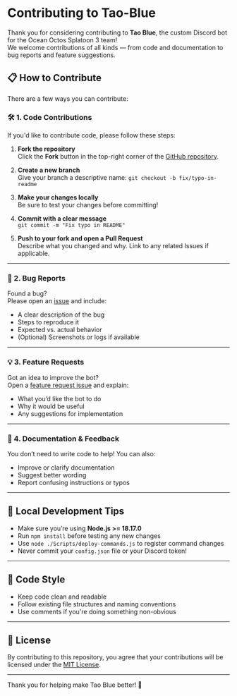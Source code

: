 # Contributing to Tao-Blue

Thank you for considering contributing to **Tao Blue**, the custom Discord bot for the Ocean Octos Splatoon 3 team!  
We welcome contributions of all kinds — from code and documentation to bug reports and feature suggestions.

## 📋 How to Contribute

There are a few ways you can contribute:

### 🛠 1. Code Contributions
If you'd like to contribute code, please follow these steps:

1. **Fork the repository**  
   Click the **Fork** button in the top-right corner of the [GitHub repository](https://github.com/Hazeolation/Tao_Blue).

2. **Create a new branch**  
   Give your branch a descriptive name:
  `git checkout -b fix/typo-in-readme`

3. **Make your changes locally**  
  Be sure to test your changes before committing!

4. **Commit with a clear message**  
  `git commit -m "Fix typo in README"`


5. **Push to your fork and open a Pull Request**  
  Describe what you changed and why. Link to any related Issues if applicable.

---

### 🐛 2. Bug Reports
  Found a bug?  
  Please open an [issue](https://github.com/Hazeolation/Tao_Blue/issues/new) and include:
  
  - A clear description of the bug
  - Steps to reproduce it
  - Expected vs. actual behavior
  - (Optional) Screenshots or logs if available

---

### 💡 3. Feature Requests
  Got an idea to improve the bot?  
  Open a [feature request issue](https://github.com/Hazeolation/Tao_Blue/issues/new?template=feature_request.md) and explain:
  
  - What you’d like the bot to do
  - Why it would be useful
  - Any suggestions for implementation

---

### 📝 4. Documentation & Feedback
  You don’t need to write code to help! You can also:
  
  - Improve or clarify documentation
  - Suggest better wording
  - Report confusing instructions or typos

---

## 🧪 Local Development Tips

- Make sure you’re using **Node.js >= 18.17.0**
- Run `npm install` before testing any new changes
- Use `node ./Scripts/deploy-commands.js` to register command changes
- Never commit your `config.json` file or your Discord token!

---

## 📜 Code Style

- Keep code clean and readable
- Follow existing file structures and naming conventions
- Use comments if you're doing something non-obvious

---

## 📄 License

By contributing to this repository, you agree that your contributions will be licensed under the [MIT License](LICENSE).

---

Thank you for helping make Tao Blue better! 🙌
